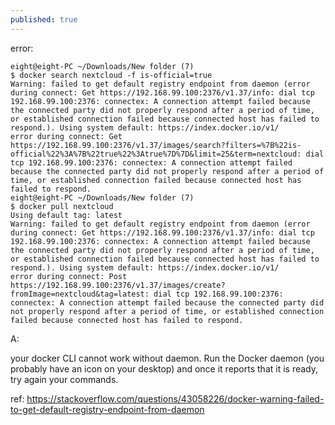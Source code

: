 ```yaml
---
published: true
---
```

error:
```
eight@eight-PC ~/Downloads/New folder (7)
$ docker search nextcloud -f is-official=true
Warning: failed to get default registry endpoint from daemon (error during connect: Get https://192.168.99.100:2376/v1.37/info: dial tcp 192.168.99.100:2376: connectex: A connection attempt failed because the connected party did not properly respond after a period of time, or established connection failed because connected host has failed to respond.). Using system default: https://index.docker.io/v1/
error during connect: Get https://192.168.99.100:2376/v1.37/images/search?filters=%7B%22is-official%22%3A%7B%22true%22%3Atrue%7D%7D&limit=25&term=nextcloud: dial tcp 192.168.99.100:2376: connectex: A connection attempt failed because the connected party did not properly respond after a period of time, or established connection failed because connected host has failed to respond.
eight@eight-PC ~/Downloads/New folder (7)
$ docker pull nextcloud
Using default tag: latest
Warning: failed to get default registry endpoint from daemon (error during connect: Get https://192.168.99.100:2376/v1.37/info: dial tcp 192.168.99.100:2376: connectex: A connection attempt failed because the connected party did not properly respond after a period of time, or established connection failed because connected host has failed to respond.). Using system default: https://index.docker.io/v1/
error during connect: Post https://192.168.99.100:2376/v1.37/images/create?fromImage=nextcloud&tag=latest: dial tcp 192.168.99.100:2376: connectex: A connection attempt failed because the connected party did not properly respond after a period of time, or established connection failed because connected host has failed to respond.
```

A:

your docker CLI cannot work without daemon. Run the Docker daemon (you probably have an icon on your desktop) and once it reports that it is ready, try again your commands.

ref:
https://stackoverflow.com/questions/43058226/docker-warning-failed-to-get-default-registry-endpoint-from-daemon